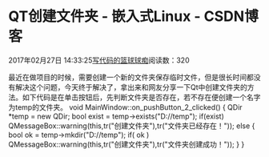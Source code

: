 
# QT创建文件夹 - 嵌入式Linux - CSDN博客

2017年02月27日 14:33:25[写代码的篮球球痴](https://me.csdn.net/weiqifa0)阅读数：320


最近在做项目的时候，需要创建一个新的文件夹保存临时文件，但是很长时间都没有解决这个问题，今天终于解决了，拿出来和网友分享一下Qt中创建文件夹的方法。如下代码是在单击按钮后，先判断文件夹是否存在，若不存在便创建一个名字为temp的文件夹。
void MainWindow::on_pushButton_2_clicked()
{
QDir *temp = new QDir;
bool exist = temp->exists("D://temp");
if(exist)
QMessageBox::warning(this,tr("创建文件夹"),tr("文件夹已经存在！"));
else
{
bool ok = temp->mkdir("D://temp");
if( ok )
QMessageBox::warning(this,tr("创建文件夹"),tr("文件夹创建成功！"));
}
}


